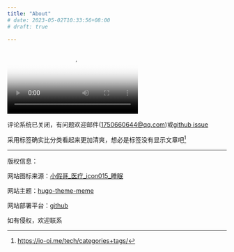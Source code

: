```yaml
---
title: "About"
# date: 2023-05-02T10:33:56+08:00
# draft: true

---
```


<video src="QmTz7jzWdGrTVKT7YwNwX9cEgfg4smNFHVxnaFDR82BrXt" poster="../images/Gypsy Heart.jpg" controls >
如需下载：<a href="https://gateway.pinata.cloud/ipfs/QmTz7jzWdGrTVKT7YwNwX9cEgfg4smNFHVxnaFDR82BrXt">MP4</a>
</video>

评论系统已关闭，有问题欢迎邮件(1750660644@qq.com)或[github issue](https://github.com/Rurouni-z/Rurouni-z.github.io/issues)

采用标签确实比分类看起来更加清爽，想必是标签没有显示文章吧[^1]


---

版权信息：

网站图标来源：[小假哥_医疗_icon015_睡眠](https://www.iconfont.cn/collections/detail?cid=42142)

网站主题：[hugo-theme-meme](https://github.com/reuixiy/hugo-theme-meme)

网站部署平台：[github](www.github.com)

如有侵权，欢迎联系

[^1]: https://io-oi.me/tech/categories+tags/
